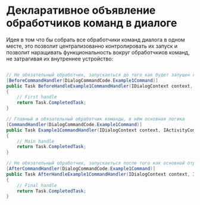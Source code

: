 # Декларативное объявление обработчиков команд в диалоге

Идея в том что бы собрать все обработчики команд диалога в одном месте, это позволит централизованно контролировать их запуск и позволит наращивать функциональность вокруг обработчкиов команд, не затрагивая их внутреннее устройство:

```csharp

// Не обязательный обработчик, запускаеться до того как будет запущен главный
[BeforeCommandHandler(DialogCommandCode.Example1Command)]
public Task BeforeHandleExample1CommandHandler(IDialogContext context, IActivityCommand command)
{
    // First handle
    return Task.CompletedTask;
}

// Главный и обязательный обработчик команды, в нём основная логика
[CommandHandler(DialogCommandCode.Example1Command)]
public Task Example1CommandHandler(IDialogContext context, IActivityCommand command)
{
    // Main handle
    return Task.CompletedTask;
}

// Не обязательный обработчик, запускаеться после того как основной отработал
[AfterCommandHandler(DialogCommandCode.Example1Command)]
public Task AfterHandleExample1CommandHandler(IDialogContext context, IActivityCommand command)
{
    // Final handle
    return Task.CompletedTask;
}

```
